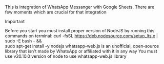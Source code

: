 This is integration of WhatsApp Messanger with Google Sheets.
There are few moments which are crucial for that integration
>[!IMPORTANT]
> Before you start you must install proper version of NodeJS by running this commands on terminal:
> curl -fsSL https://deb.nodesource.com/setup_lts.x | sudo -E bash - &&\
> sudo apt-get install -y nodejs
> whatsapp-web.js is an unofficial, open-source library that isn't made by WhatsApp or affiliated with it in any way
> You must use v20.10.0 version of node to use whatsapp-web.js library